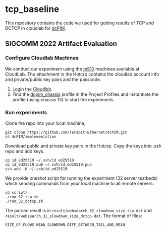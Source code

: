 # tcp_baseline
This repository contains the code we used for getting results of TCP and DCTCP in cloudlab for [dcPIM](https://github.com/Terabit-Ethernet/dcPIM).

## SIGCOMM 2022 Artifact Evaluation

### Configure Cloudlab Machines
We conduct our experiment using the [m510](http://docs.cloudlab.us/hardware.html#%28part._cloudlab-utah%29) machines available at CloudLab.
The attachment in the Hotcrp contains the cloudlab account info and private/public key pairs and the passcode.
1. Login the [Cloudlab](https://www.cloudlab.us).  
2. Find the [dcpim_chassis](https://www.cloudlab.us/p/ba9b05f3790cb9f88e84a10f480fb3193dd4d56c) profile in the Project Profiles and instantiate the profile (using chassis 13) to start the experiments.


### Run experiments

Clone the repo into your local machine,

```
git clone https://github.com/Terabit-Ethernet/dcPIM.git
cd dcPIM/implementation
```

Download public and private key pairs in the Hotcrp. 
Copy the keys into .ssh repo and add keys.
```
cp id_ed25519 ~/.ssh/id_ed25519
cp id_ed25519.pub ~/.ssh/id_ed25519.pub
ssh-add -K ~/.ssh/id_ed25519
```

We provide oneshot script for running the experiment (32 server testbeds) which sending commands from your local machine to all remote servers:
```
cd script/
./run_32_tcp.sh
./run_32_dctcp.sh
```

The parsed result is in `result/websearch_32_slowdown_size_tcp.dat` and `result/websearch_32_slowdown_size_dctcp.dat`. The format of files:
```
SIZE_OF_FLOWS MEAN_SLOWDOWN DIFF_BETWEEN_TAIL_AND_MEAN 
```
